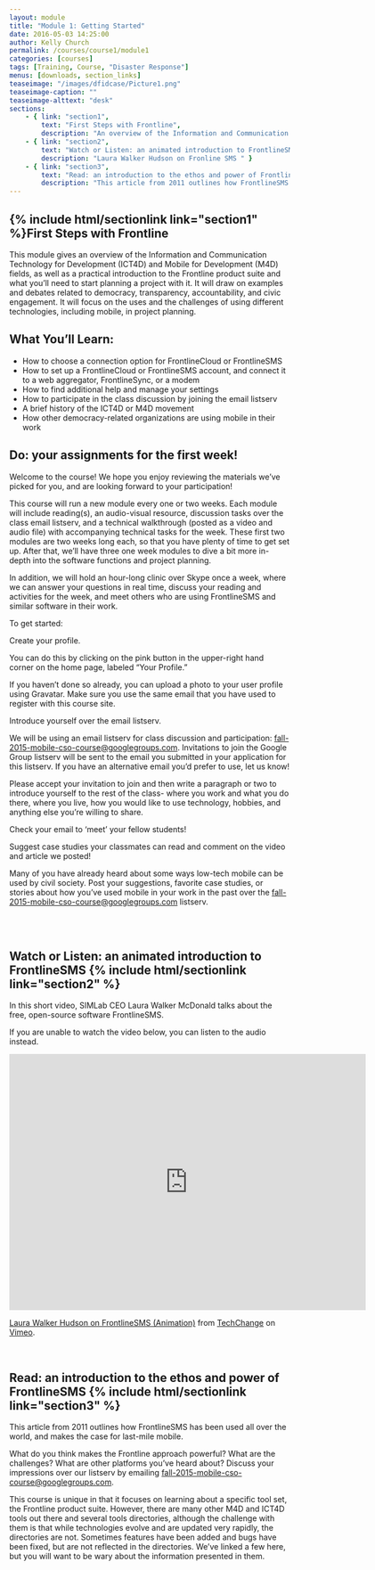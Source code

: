 ```yaml
---
layout: module
title: "Module 1: Getting Started"
date: 2016-05-03 14:25:00
author: Kelly Church
permalink: /courses/course1/module1
categories: [courses]
tags: [Training, Course, "Disaster Response"]
menus: [downloads, section_links]
teaseimage: "/images/dfidcase/Picture1.png"
teaseimage-caption: ""
teaseimage-alttext: "desk"
sections:
    - { link: "section1",
        text: "First Steps with Frontline",
        description: "An overview of the Information and Communication Technology for Development (ICT4D) and Mobile for Development (M4D) fields" }
    - { link: "section2",
        text: "Watch or Listen: an animated introduction to FrontlineSMS",
        description: "Laura Walker Hudson on Fronline SMS " }
    - { link: "section3",
        text: "Read: an introduction to the ethos and power of FrontlineSMS",
        description: "This article from 2011 outlines how FrontlineSMS has been used all over the world, and makes the case for last-mile mobile." }
---
```


## {% include html/sectionlink link="section1" %}First Steps with Frontline

This module gives an overview of the Information and Communication Technology for Development (ICT4D) and Mobile for Development (M4D) fields, as well as a practical introduction to the Frontline product suite and what you’ll need to start planning a project with it.  It will draw on examples and debates related to democracy, transparency, accountability, and civic engagement. It will focus on the uses and the challenges of using different technologies, including mobile, in project planning.

## What You’ll Learn:
<ul>
<li>How to choose a connection option for FrontlineCloud or FrontlineSMS</li>
<li>How to set up a FrontlineCloud or FrontlineSMS account, and connect it to a web aggregator, FrontlineSync, or a modem</li>
<li>How to find additional help and manage your settings</li>
<li>How to participate in the class discussion by joining the email listserv</li>
<li>A brief history of the ICT4D or M4D movement</li>
<li>How other democracy-related organizations are using mobile in their work</li>
</ul>

## Do: your assignments for the first week!

Welcome to the course! We hope you enjoy reviewing the materials we’ve picked for you, and are looking forward to your participation!

This course will run a new module every one or two weeks. Each module will include reading(s), an audio-visual resource, discussion tasks over the class email listserv, and a technical walkthrough (posted as a video and audio file) with accompanying technical tasks for the week. These first two modules are two weeks long each, so that you have plenty of time to get set up. After that, we’ll have three one week modules to dive a bit more in-depth into the software functions and project planning.

In addition, we will hold an hour-long clinic over Skype once a week, where we can answer your questions in real time, discuss your reading and activities for the week, and meet others who are using FrontlineSMS and similar software in their work.

To get started:

Create your profile.

You can do this by clicking on the pink button in the upper-right hand corner on the home page, labeled “Your Profile.”

If you haven’t done so already, you can upload a photo to your user profile using Gravatar. Make sure you use the same email that you have used to register with this course site.

Introduce yourself over the email listserv.

We will be using an email listserv for class discussion and participation: <a href="mailto:fall-2015-mobile-cso-course@googlegroups.com">fall-2015-mobile-cso-course@googlegroups.com</a>. Invitations to join the Google Group listserv will be sent to the email you submitted in your application for this listserv. If you have an alternative email you’d prefer to use, let us know!

Please accept your invitation to join and then write a paragraph or two to introduce yourself to the rest of the class- where you work and what you do there, where you live, how you would like to use technology, hobbies, and anything else you’re willing to share.

Check your email to ‘meet’ your fellow students!

Suggest case studies your classmates can read and comment on the video and article we posted!

Many of you have already heard about some ways low-tech mobile can be used by civil society. Post your suggestions, favorite case studies, or stories about how you’ve used mobile in your work in the past over the <a href="mailto:fall-2015-mobile-cso-course@googlegroups.com">fall-2015-mobile-cso-course@googlegroups.com listserv</a>.

<br/><br/>

## Watch or Listen: an animated introduction to FrontlineSMS {% include html/sectionlink link="section2" %}

In this short video, SIMLab CEO Laura Walker McDonald talks about the free, open-source software FrontlineSMS.

If you are unable to watch the video below, you can listen to the audio instead.

<iframe src="https://player.vimeo.com/video/52691384" width="640" height="460" frameborder="0" webkitallowfullscreen mozallowfullscreen allowfullscreen></iframe>
<p><a href="https://vimeo.com/52691384">Laura Walker Hudson on FrontlineSMS (Animation)</a> from <a href="https://vimeo.com/techchange">TechChange</a> on <a href="https://vimeo.com">Vimeo</a>.</p>

<br/>

##  Read: an introduction to the ethos and power of FrontlineSMS {% include html/sectionlink link="section3" %}

This article from 2011 outlines how FrontlineSMS has been used all over the world, and makes the case for last-mile mobile.

What do you think makes the Frontline approach powerful? What are the challenges? What are other platforms you’ve heard about? Discuss your impressions over our listserv by emailing <a href="mailto:fall-2015-mobile-cso-course@googlegroups.com">fall-2015-mobile-cso-course@googlegroups.com</a>.

This course is unique in that it focuses on learning about a specific tool set, the Frontline product suite.  However, there are many other M4D and ICT4D tools out there and several tools directories, although the challenge with them is that while technologies evolve and are updated very rapidly, the directories are not. Sometimes features have been added and bugs have been fixed, but are not reflected in the directories.  We’ve linked a few here, but you will want to be wary about the information presented in them.
